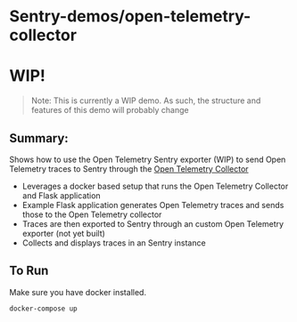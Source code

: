 # Sentry-demos/open-telemetry-collector

# WIP!

> Note: This is currently a WIP demo. As such, the structure and features of this demo will probably change

## Summary:
Shows how to use the Open Telemetry Sentry exporter (WIP) to send Open Telemetry traces to Sentry through the [Open Telemetry Collector](https://github.com/open-telemetry/opentelemetry-collector)

- Leverages a docker based setup that runs the Open Telemetry Collector and Flask application
- Example Flask application generates Open Telemetry traces and sends those to the Open Telemetry collector
- Traces are then exported to Sentry through an custom Open Telemetry exporter (not yet built)
- Collects and displays traces in an Sentry instance

## To Run

Make sure you have docker installed.

```
docker-compose up
```



